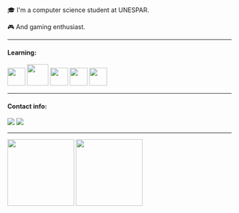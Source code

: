 :mortar_board: I'm a computer science student at UNESPAR.

:video_game: And gaming enthusiast.

---
#### Learning:

<img loading="lazy" src="https://cdn.jsdelivr.net/gh/devicons/devicon/icons/java/java-original.svg" width="40" height="40"/> <img loading="lazy" src="https://cdn.jsdelivr.net/gh/devicons/devicon/icons/mysql/mysql-original-wordmark.svg" width="48" height="48"/> <img loading="lazy" src="https://cdn.jsdelivr.net/gh/devicons/devicon/icons/html5/html5-original.svg" width="40" height="40"/> <img loading="lazy" src="https://cdn.jsdelivr.net/gh/devicons/devicon/icons/css3/css3-original.svg" width="40" height="40"/> <img loading="lazy" src="https://cdn.jsdelivr.net/gh/devicons/devicon/icons/javascript/javascript-original.svg" width="40" height="40"/>


---

#### Contact info:

<div>
<a href = "mailto:samuel20018@gmail.com"><img loading="lazy" src="https://img.shields.io/badge/samuel20018@gmail.com-d14836?style=for-the-badge&logo=gmail&logoColor=white" target="_blank"></a>
<a href="https://www.linkedin.com/in/samuel-salvador" target="_blank"><img loading="lazy" src="https://img.shields.io/badge/linkedin><img loading="lazy" src="https://img.shields.io/badge/-samuel--salvador-%230077B5?style=for-the-badge&logo=linkedin&logoColor=white"></a>



</div>

---

<div>

<img loading="lazy" height="150em" src="https://github-readme-stats.vercel.app/api/top-langs/?username=Samuel-Salvador&layout=compact&show_icons=true&theme=dracula&include_all_commits=true&count_private=true"/>
<img loading="lazy" height="150em" src="https://github-readme-stats.vercel.app/api?username=Samuel-Salvador&show_icons=true&theme=dracula&include_all_commits=true&count_private=true"/>
</div>
